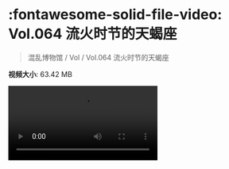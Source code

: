 # :fontawesome-solid-file-video: Vol.064 流火时节的天蝎座

> 混乱博物馆 / Vol / Vol.064 流火时节的天蝎座

**视频大小**: 63.42 MB

<div class="video"><video src="https://file.hsyhx.top/archive/混乱博物馆/Vol/Vol.064 流火时节的天蝎座.mp4" controls preload>🤔 您的浏览器不支持 video 标签</video></div>
